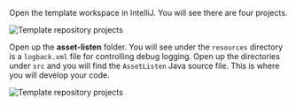 <!-- SPDX-License-Identifier: CC-BY-4.0 -->
<!-- Copyright Contributors to the Egeria project. -->

Open the template workspace in IntelliJ. You will see there are four projects.  

![Template repository projects](template-repository-projects.png)

Open up the **asset-listen** folder. You will see under the `resources` directory is a `logback.xml` file for controlling debug logging.  Open up the directories under `src` and you will find the `AssetListen` Java source file.  This is where you will develop your code.

![Template repository projects](asset-listen-files.png)







